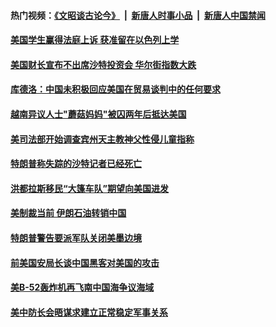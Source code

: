 #### 热门视频：[《文昭谈古论今》](https://github.com/gfw-breaker/wenzhao/blob/master/README.md?t=10190033) &nbsp;|&nbsp; [新唐人时事小品](https://github.com/gfw-breaker/ntdtv-comedy/blob/master/README.md?t=10190033) &nbsp;|&nbsp; [新唐人中国禁闻](https://github.com/gfw-breaker/ntdtv-news/blob/master/README.md?t=10190033)

#### [美国学生赢得法庭上诉 获准留在以色列上学](../pages/zg_yre_rvq/4619605.md?t=10190033) 

#### [美国财长宣布不出席沙特投资会 华尔街指数大跌](../pages/zg_yre_rvq/4619593.md?t=10190033) 

#### [库德洛：中国未积极回应美国在贸易谈判中的任何要求](../pages/zg_yre_rvq/4619456.md?t=10190033) 

#### [越南异议人士"蘑菇妈妈"被囚两年后抵达美国](../pages/zg_yre_rvq/4619492.md?t=10190033) 

#### [美司法部开始调查宾州天主教神父性侵儿童指称](../pages/zg_yre_rvq/4619437.md?t=10190033) 

#### [特朗普称失踪的沙特记者已经死亡](../pages/zg_yre_rvq/4619177.md?t=10190033) 

#### [洪都拉斯移民“大篷车队”期望向美国进发 ](../pages/zg_yre_rvq/4619167.md?t=10190033) 

#### [美制裁当前 伊朗石油转销中国](../pages/zg_yre_rvq/4619134.md?t=10190033) 

#### [特朗普警告要派军队关闭美墨边境](../pages/zg_yre_rvq/4619088.md?t=10190033) 

#### [前美国安局长谈中国黑客对美国的攻击](../pages/zg_yre_rvq/4618799.md?t=10190033) 

#### [美B-52轰炸机再飞南中国海争议海域](../pages/zg_yre_rvq/4618676.md?t=10190033) 

#### [美中防长会晤谋求建立正常稳定军事关系 ](../pages/zg_yre_rvq/4618662.md?t=10190033) 


